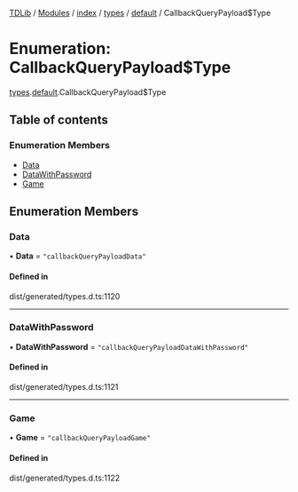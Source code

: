 [TDLib](../README.md) / [Modules](../modules.md) / [index](../modules/index.md) / [types](../modules/index.types.md) / [default](../modules/index.types.default.md) / CallbackQueryPayload$Type

# Enumeration: CallbackQueryPayload$Type

[types](../modules/index.types.md).[default](../modules/index.types.default.md).CallbackQueryPayload$Type

## Table of contents

### Enumeration Members

- [Data](index.types.default.CallbackQueryPayload_Type.md#data)
- [DataWithPassword](index.types.default.CallbackQueryPayload_Type.md#datawithpassword)
- [Game](index.types.default.CallbackQueryPayload_Type.md#game)

## Enumeration Members

### Data

• **Data** = ``"callbackQueryPayloadData"``

#### Defined in

dist/generated/types.d.ts:1120

___

### DataWithPassword

• **DataWithPassword** = ``"callbackQueryPayloadDataWithPassword"``

#### Defined in

dist/generated/types.d.ts:1121

___

### Game

• **Game** = ``"callbackQueryPayloadGame"``

#### Defined in

dist/generated/types.d.ts:1122
